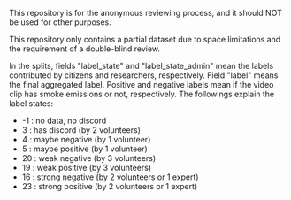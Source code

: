 This repository is for the anonymous reviewing process, and it should NOT be used for other purposes.

This repository only contains a partial dataset due to space limitations and the requirement of a double-blind review.

In the splits, fields "label_state" and "label_state_admin" mean the labels contributed by citizens and researchers, respectively. Field "label" means the final aggregated label. Positive and negative labels mean if the video clip has smoke emissions or not, respectively. The followings explain the label states:
- -1 : no data, no discord
- 3 : has discord (by 2 volunteers)
- 4 : maybe negative (by 1 volunteer)
- 5 : maybe positive (by 1 volunteer)
- 20 : weak negative (by 3 volunteers)
- 19 : weak positive (by 3 volunteers)
- 16 : strong negative (by 2 volunteers or 1 expert)
- 23 : strong positive (by 2 volunteers or 1 expert)
